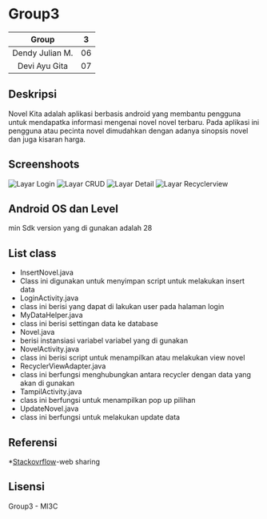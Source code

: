 # Group3
| Group | 3 |
| :---------------: | :---------------: |
| Dendy Julian M. | 06 |
| Devi Ayu Gita | 07 |


## Deskripsi
Novel Kita adalah aplikasi berbasis android yang membantu pengguna untuk 
mendapatka informasi mengenai novel novel terbaru. Pada aplikasi ini 
pengguna atau pecinta novel dimudahkan dengan adanya sinopsis novel dan
 juga kisaran harga.


## Screenshoots
![Layar Login](https://github.com/dendyjulian/Kelompok-3-/blob/master/image/Login.jpeg)
![Layar CRUD](https://github.com/dendyjulian/Kelompok-3-/blob/master/image/CRUD.jpeg)
![Layar Detail](https://github.com/dendyjulian/Kelompok-3-/blob/master/image/Detail.jpeg)
![Layar Recyclerview](https://github.com/dendyjulian/Kelompok-3-/blob/master/image/RecyclerView.jpeg)


## Android OS dan Level
min Sdk version yang di gunakan adalah 28


## List class
+ InsertNovel.java
+ Class ini digunakan untuk menyimpan script untuk melakukan insert data
+ LoginActivity.java
+ class ini berisi yang dapat di lakukan user pada halaman login
+ MyDataHelper.java
+ class ini berisi settingan data ke database
+ Novel.java
+ berisi instansiasi variabel variabel yang di gunakan
+ NovelActivity.java
+ class ini berisi script untuk menampilkan atau melakukan view novel
+ RecyclerViewAdapter.java
+ class ini berfungsi menghubungkan antara recycler dengan data yang akan di gunakan
+ TampilActivity.java
+ class ini berfungsi untuk menampilkan pop up pilihan
+ UpdateNovel.java
+ class ini berfungsi untuk melakukan update data


## Referensi
*[Stackovrflow](https://stackoverflow.com/)-web sharing


## Lisensi
Group3 - MI3C
